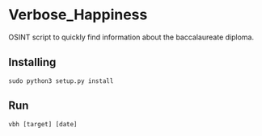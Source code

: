 # Verbose_Happiness
OSINT script to quickly find information about the baccalaureate diploma.
## Installing
```sudo python3 setup.py install```
## Run
```vbh [target] [date]```
